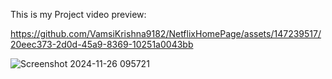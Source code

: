 This is my Project video preview:

https://github.com/VamsiKrishna9182/NetflixHomePage/assets/147239517/20eec373-2d0d-45a9-8369-10251a0043bb

![Screenshot 2024-11-26 095721](https://github.com/user-attachments/assets/6dbb02b7-06fc-40b9-8b1d-36c063a3234a)

